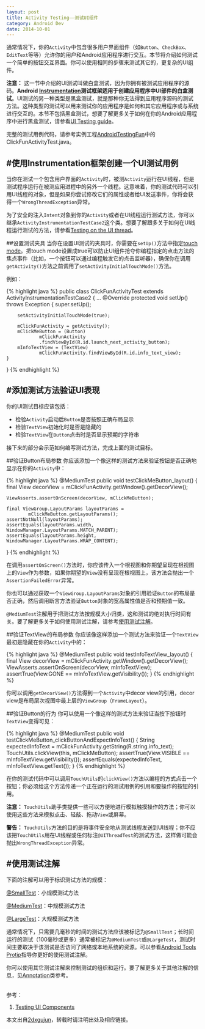 ```yaml
---
layout: post
title: Activity Testing——测试UI组件
category: Android Dev
date: 2014-10-01
---
```


通常情况下，你的`Activity`中包含很多用户界面组件（如`Button`、`CheckBox`、`EditText`等等）允许你的用户和Android应用程序进行交互。本节将介绍如何测试一个简单的按钮交互界面。你可以使用相同的步骤来测试其它的，更复杂的UI组件。

**注意：**
这一节中介绍的UI测试叫做白盒测试，因为你拥有被测试应用程序的源码。**Android [Instrumentation](http://developer.android.com/tools/testing/testing_android.html#Instrumentation)测试框架适用于创建应用程序中UI部件的白盒测试**。UI测试的另一种类型是黑盒测试，就是那种你无法得到应用程序源码的测试方法。这种类型的测试可以用来测试你的应用程序是如何和其它应用程序或与系统进行交互的。本节不包括黑盒测试，想要了解更多关于如何在你的Android应用程序中进行黑盒测试，请参看[UI Testing guide](http://developer.android.com/tools/testing/testing_ui.html)。

完整的测试用例代码，请参考实例工程[AndroidTestingFun](/media/files/2014/10/01/AndroidTestingFun.zip)中的ClickFunActivityTest.java。

<!-- more -->

#使用Instrumentation框架创建一个UI测试用例
---
当你在测试一个包含用户界面的`Activity`时，被测`Activity`运行在UI线程，但是测试程序运行在被测应用进程中的另外一个线程。这意味着，你的测试代码可以引用UI线程的对象，但是如果你尝试修改它们的属性或者给UI发送事件，你将会获得一个`WrongThreadException`异常。

为了安全的注入`Intent`对象到你的`Activity`或者在UI线程运行测试方法，你可以继承`ActivityInstrumentationTestCase2`这个类。想要了解跟多关于如何在UI线程运行测试的方法，请参看[Testing on the UI thread](http://developer.android.com/tools/testing/activity_testing.html#RunOnUIThread)。

##设置测试夹具
当你在设置UI测试的夹具时，你需要在`setUp()`方法中指定[touch mode](http://developer.android.com/guide/topics/ui/ui-events.html#TouchMode)。把touch mode设置成true可以防止UI组件抢夺你编程指定的点击方法的焦点事件（比如，一个按钮可以通过编程触发它的点击监听器），确保你在调用`getActivity()`方法之前调用了`setActivityInitialTouchMode()`方法。

例如：

{% highlight java %}
public class ClickFunActivityTest
        extends ActivityInstrumentationTestCase2 {
    ...
    @Override
    protected void setUp() throws Exception {
        super.setUp();

        setActivityInitialTouchMode(true);

        mClickFunActivity = getActivity();
        mClickMeButton = (Button) 
                mClickFunActivity
                .findViewById(R.id.launch_next_activity_button);
        mInfoTextView = (TextView) 
                mClickFunActivity.findViewById(R.id.info_text_view);
    }
}
{% endhighlight %}

#添加测试方法验证UI表现
---
你的UI测试目标应该包括：

- 检验`Activity`启动后`Button`是否按照正确布局显示
- 检验`TextView`初始化时是否是隐藏的
- 检验`TextView`在`Button`点击时是否显示预期的字符串

接下来的部分会示范如何编写测试方法，完成上面的测试目标。

##验证Button布局参数
你应该添加一个像这样的测试方法来验证按钮是否正确地显示在你的`Activity`中：

{% highlight java %}
@MediumTest
public void testClickMeButton_layout() {
    final View decorView = mClickFunActivity.getWindow().getDecorView();

    ViewAsserts.assertOnScreen(decorView, mClickMeButton);

    final ViewGroup.LayoutParams layoutParams =
            mClickMeButton.getLayoutParams();
    assertNotNull(layoutParams);
    assertEquals(layoutParams.width, WindowManager.LayoutParams.MATCH_PARENT);
    assertEquals(layoutParams.height, WindowManager.LayoutParams.WRAP_CONTENT);
}
{% endhighlight %}

在调用`assertOnScreen()`方法时，你应该传入一个根视图和你期望呈现在根视图上的`View`作为参数，如果你期望的`View`没有呈现在根视图上，该方法会抛出一个`AssertionFailedError`异常。

你也可以通过获取一个`ViewGroup.LayoutParams`对象的引用验证`Button`的布局是否正确，然后调用断言方法验证`Button`对象的宽高属性值是否和预期值一致。

`@MediumTest`注解用于把测试方法按规模大小归类，这和测试的绝对执行时间有关。要了解更多关于如何使用测试注解，请参考[使用测试注解](#使用测试注解)。


##验证TextView的布局参数
你应该像这样添加一个测试方法来验证一个`TextView`最初是隐藏在你的`Activity`中的：

{% highlight java %}
@MediumTest
public void testInfoTextView_layout() {
    final View decorView = mClickFunActivity.getWindow().getDecorView();
    ViewAsserts.assertOnScreen(decorView, mInfoTextView);
    assertTrue(View.GONE == mInfoTextView.getVisibility());
}
{% endhighlight %}

你可以调用`getDecorView()`方法得到一个`Activity`中decor view的引用，decor view是布局层次视图中最上层的`ViewGroup`（`FrameLayout`）。


##验证Button的行为
你可以使用一个像这样的测试方法来验证当按下按钮时`TextView`变得可见：

{% highlight java %}
@MediumTest
public void testClickMeButton_clickButtonAndExpectInfoText() {
    String expectedInfoText = mClickFunActivity.getString(R.string.info_text);
    TouchUtils.clickView(this, mClickMeButton);
    assertTrue(View.VISIBLE == mInfoTextView.getVisibility());
    assertEquals(expectedInfoText, mInfoTextView.getText());
}
{% endhighlight %}

在你的测试代码中可以调用`TouchUtils`的`clickView()`方法以编程的方式点击一个按钮；你必须给这个方法传递一个正在运行的测试用例的引用和要操作的按钮的引用。

**注意：**
`TouchUtils`助手类提供一些可以方便地进行模拟触摸操作的方法；你可以使用这些方法来模拟点击、轻敲、拖动`View`或屏幕。

**警告：**
`TouchUtils`方法的目的是将事件安全地从测试线程发送到UI线程；你不应该把`TouchUtils`用在UI线程或任何标注`@UIThreadTest`的测试方法，这样做可能会抛出`WrongThreadException`异常。

#使用测试注解
---
下面的注解可以用于标识测试方法的规模：

[@SmallTest](https://developer.android.com/reference/android/test/suitebuilder/annotation/SmallTest.html)：小规模测试方法

[@MediumTest](https://developer.android.com/reference/android/test/suitebuilder/annotation/MediumTest.html)：中规模测试方法

[@LargeTest](https://developer.android.com/reference/android/test/suitebuilder/annotation/LargeTest.html)：大规模测试方法


通常情况下，只需要几毫秒的时间的测试方法应该被标记为`@SmallTest`；长时间运行的测试（100毫秒或更多）通常被标记为`@MediumTest`或`@LargeTest`，测试时间主要取决于该测试是否访问了网络或本地系统的资源。可以参看[Android Tools Protip](http://plus.sandbox.google.com/+AndroidDevelopers/posts/TPy1EeSaSg8)指导你更好的使用测试注解。

你可以使用其它测试注解来控制测试的组织和运行。要了解更多关于其他注解的信息，见[Annotation](https://developer.android.com/reference/java/lang/annotation/Annotation.html)类参考。


<br/>
参考：

1. [Testing UI Components](https://developer.android.com/training/activity-testing/activity-ui-testing.html)

本文出自[2dxgujun](http://github.com/2dxgujun)，转载时请注明出处及相应链接。
